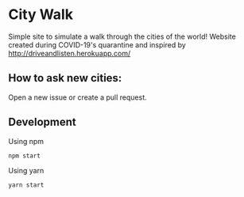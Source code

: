 # City Walk
Simple site to simulate a walk through the cities of the world!
Website created during COVID-19's quarantine and inspired by http://driveandlisten.herokuapp.com/

## How to ask new cities:
Open a new issue or create a pull request.

## Development
Using npm
```
npm start
```
Using yarn
```
yarn start
```
